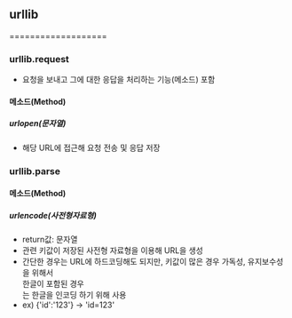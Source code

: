 ## urllib
===================

### urllib.request
* 요청을 보내고 그에 대한 응답을 처리하는 기능(메소드) 포함

#### 메소드(Method)
##### urlopen(문자열)
* 해당 URL에 접근해 요청 전송 및 응답 저장

### urllib.parse

#### 메소드(Method)
##### urlencode(사전형자료형)
* return값: 문자열
* 관련 키값이 저장된 사전형 자료형을 이용해 URL을 생성
* 간단한 경우는 URL에 하드코딩해도 되지만, 키값이 많은 경우 가독성, 유지보수성을 위해서 <br>한글이 포함된 경우</br>는 한글을 인코딩 하기 위해 사용
* ex) {'id':'123'} -> 'id=123'